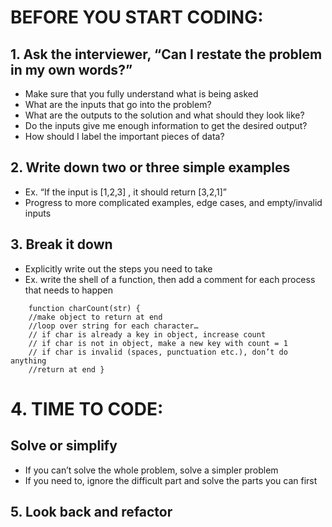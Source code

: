 # BEFORE YOU START CODING:

## 1. Ask the interviewer, “Can I restate the problem in my own words?”

- Make sure that you fully understand what is being asked
- What are the inputs that go into the problem?
- What are the outputs to the solution and what should they look like?
- Do the inputs give me enough information to get the desired output?
- How should I label the important pieces of data?

## 2. Write down two or three simple examples

- Ex. “If the input is [1,2,3] , it should return [3,2,1]”
- Progress to more complicated examples, edge cases, and empty/invalid inputs

## 3. Break it down

- Explicitly write out the steps you need to take
- Ex. write the shell of a function, then add a comment for each process that needs to happen

```
    function charCount(str) {
    //make object to return at end
    //loop over string for each character…
    // if char is already a key in object, increase count
    // if char is not in object, make a new key with count = 1
    // if char is invalid (spaces, punctuation etc.), don’t do anything
    //return at end }
```

# 4. TIME TO CODE:

## Solve or simplify

- If you can’t solve the whole problem, solve a simpler problem
- If you need to, ignore the difficult part and solve the parts you can first

## 5. Look back and refactor
